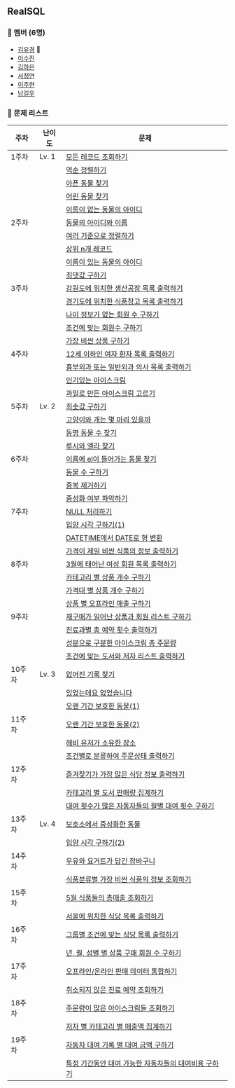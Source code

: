 ## RealSQL

### 👥 멤버 (6명)

- [김유경](https://github.com/ugaemi) 👑
- [이수진](https://github.com/tudiiii)
- [김하은](https://github.com/heidi127kim)
- [서정연](https://github.com/busyppp)
- [이주현](https://github.com/JuHyun419)
- [남길우](https://github.com/Namgilu)

### 🤨 문제 리스트

| 주차  | 난이도   | 문제                                                                                |
|-----|-------|-----------------------------------------------------------------------------------|
| 1주차 | Lv. 1 | [모든 레코드 조회하기](https://school.programmers.co.kr/learn/courses/30/lessons/59034)    |
|  | | [역순 정렬하기](https://school.programmers.co.kr/learn/courses/30/lessons/59035)        |
|  | | [아픈 동물 찾기](https://school.programmers.co.kr/learn/courses/30/lessons/59036)       |
|  | | [어린 동물 찾기](https://school.programmers.co.kr/learn/courses/30/lessons/59037)       |
|  | | [이름이 없는 동물의 아이디](https://school.programmers.co.kr/learn/courses/30/lessons/59039) |
| 2주차 |  | [동물의 아이디와 이름](https://school.programmers.co.kr/learn/courses/30/lessons/59403)    |
|  | | [여러 기준으로 정렬하기](https://school.programmers.co.kr/learn/courses/30/lessons/59404)   |
|  | | [상위 n개 레코드](https://school.programmers.co.kr/learn/courses/30/lessons/59405)      |
|  | | [이름이 있는 동물의 아이디](https://school.programmers.co.kr/learn/courses/30/lessons/59407) |
|  | | [최댓값 구하기](https://school.programmers.co.kr/learn/courses/30/lessons/59415)        |
| 3주차 | | [강원도에 위치한 생산공장 목록 출력하기](https://school.programmers.co.kr/learn/courses/30/lessons/131112)    |
|  | | [경기도에 위치한 식품창고 목록 출력하기](https://school.programmers.co.kr/learn/courses/30/lessons/131114)   |
|  | | [나이 정보가 없는 회원 수 구하기](https://school.programmers.co.kr/learn/courses/30/lessons/131528)      |
|  | | [조건에 맞는 회원수 구하기](https://school.programmers.co.kr/learn/courses/30/lessons/131535) |
|  | | [가장 비싼 상품 구하기](https://school.programmers.co.kr/learn/courses/30/lessons/131697)        |
| 4주차 | | [12세 이하인 여자 환자 목록 출력하기](https://school.programmers.co.kr/learn/courses/30/lessons/132201)    |
|  | | [흉부외과 또는 일반외과 의사 목록 출력하기](https://school.programmers.co.kr/learn/courses/30/lessons/132203)   |
|  | | [인기있는 아이스크림](https://school.programmers.co.kr/learn/courses/30/lessons/133024)      |
|  | | [과일로 만든 아이스크림 고르기](https://school.programmers.co.kr/learn/courses/30/lessons/133025) |
| 5주차 | Lv. 2 | [최솟값 구하기](https://school.programmers.co.kr/learn/courses/30/lessons/59038)    |
|  | | [고양이와 개는 몇 마리 있을까](https://school.programmers.co.kr/learn/courses/30/lessons/59040)   |
|  | | [동명 동물 수 찾기](https://school.programmers.co.kr/learn/courses/30/lessons/59041)      |
|  | | [루시와 엘라 찾기](https://school.programmers.co.kr/learn/courses/30/lessons/59046) |
| 6주차 | | [이름에 el이 들어가는 동물 찾기](https://school.programmers.co.kr/learn/courses/30/lessons/59047)    |
|  | | [동물 수 구하기](https://school.programmers.co.kr/learn/courses/30/lessons/59406)   |
|  | | [중복 제거하기](https://school.programmers.co.kr/learn/courses/30/lessons/59408)      |
|  | | [중성화 여부 파악하기](https://school.programmers.co.kr/learn/courses/30/lessons/59409) |
| 7주차 | | [NULL 처리하기](https://school.programmers.co.kr/learn/courses/30/lessons/59410) |
| | | [입양 시각 구하기(1)](https://school.programmers.co.kr/learn/courses/30/lessons/59412) |
| | | [DATETIME에서 DATE로 형 변환](https://school.programmers.co.kr/learn/courses/30/lessons/59414) |
| | | [가격이 제일 비싼 식품의 정보 출력하기](https://school.programmers.co.kr/learn/courses/30/lessons/131115) |
| 8주차 | | [3월에 태어난 여성 회원 목록 출력하기](https://school.programmers.co.kr/learn/courses/30/lessons/131120) |
| | | [카테고리 별 상품 개수 구하기](https://school.programmers.co.kr/learn/courses/30/lessons/131529) |
| | | [가격대 별 상품 개수 구하기](https://school.programmers.co.kr/learn/courses/30/lessons/131530) |
| | | [상품 별 오프라인 매출 구하기](https://school.programmers.co.kr/learn/courses/30/lessons/131533) |
| 9주차 | | [재구매가 일어난 상품과 회원 리스트 구하기](https://school.programmers.co.kr/learn/courses/30/lessons/131536) |
| | | [진료과별 총 예약 횟수 출력하기](https://school.programmers.co.kr/learn/courses/30/lessons/132202) |
| | | [성분으로 구분한 아이스크림 총 주문량](https://school.programmers.co.kr/learn/courses/30/lessons/133026) |
| | | [조건에 맞는 도서와 저자 리스트 출력하기](https://school.programmers.co.kr/learn/courses/30/lessons/144854) |
| 10주차 | Lv. 3 | [없어진 기록 찾기](https://school.programmers.co.kr/learn/courses/30/lessons/59042) |
| | | [있었는데요 없었습니다](https://school.programmers.co.kr/learn/courses/30/lessons/59043) |
| | | [오랜 기간 보호한 동물(1)](https://school.programmers.co.kr/learn/courses/30/lessons/59044) |
| 11주차 | | [오랜 기간 보호한 동물(2)](https://school.programmers.co.kr/learn/courses/30/lessons/59411) |
| | | [헤비 유저가 소유한 장소](https://school.programmers.co.kr/learn/courses/30/lessons/77487) |
| | | [조건별로 분류하여 주문상태 출력하기](https://school.programmers.co.kr/learn/courses/30/lessons/131113) |
| 12주차 | | [즐겨찾기가 가장 많은 식당 정보 출력하기](https://school.programmers.co.kr/learn/courses/30/lessons/131123) |
| | | [카테고리 별 도서 판매량 집계하기](https://school.programmers.co.kr/learn/courses/30/lessons/144855) |
| | | [대여 횟수가 많은 자동차들의 월별 대여 횟수 구하기](https://school.programmers.co.kr/learn/courses/30/lessons/151139) |
| 13주차 | Lv. 4 | [보호소에서 중성화한 동물](https://school.programmers.co.kr/learn/courses/30/lessons/59045) |
| | | [입양 시각 구하기(2)](https://school.programmers.co.kr/learn/courses/30/lessons/59413) |
| 14주차 | | [우유와 요거트가 담긴 장바구니](https://school.programmers.co.kr/learn/courses/30/lessons/62284) |
| | | [식품분류별 가장 비싼 식품의 정보 조회하기](https://school.programmers.co.kr/learn/courses/30/lessons/131116) |
| 15주차 | | [5월 식품들의 총매출 조회하기](https://school.programmers.co.kr/learn/courses/30/lessons/131117) |
| | | [서울에 위치한 식당 목록 출력하기](https://school.programmers.co.kr/learn/courses/30/lessons/131118) |
| 16주차 | | [그룹별 조건에 맞는 식당 목록 출력하기](https://school.programmers.co.kr/learn/courses/30/lessons/131124) |
| | | [년, 월, 성별 별 상품 구매 회원 수 구하기](https://school.programmers.co.kr/learn/courses/30/lessons/131532) |
| 17주차 | | [오프라인/온라인 판매 데이터 통합하기](https://school.programmers.co.kr/learn/courses/30/lessons/131537) |
| | | [취소되지 않은 진료 예약 조회하기](https://school.programmers.co.kr/learn/courses/30/lessons/132204) |
| 18주차 | | [주문량이 많은 아이스크림들 조회하기](https://school.programmers.co.kr/learn/courses/30/lessons/133027) |
| | | [저자 별 카테고리 별 매출액 집계하기](https://school.programmers.co.kr/learn/courses/30/lessons/144856) |
| 19주차 | | [자동차 대여 기록 별 대여 금액 구하기](https://school.programmers.co.kr/learn/courses/30/lessons/151141) |
| | | [특정 기간동안 대여 가능한 자동차들의 대여비용 구하기](https://school.programmers.co.kr/learn/courses/30/lessons/157339) |
